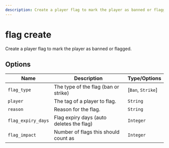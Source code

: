 ```yaml
---
description: Create a player flag to mark the player as banned or flagged.
---
```


# flag create

Create a player flag to mark the player as banned or flagged.

## Options

| Name | Description | Type/Options |
|------|-------------|--------------|
| `flag_type` | The type of the flag (ban or strike) | [`Ban`, `Strike`] |
| `player` | The tag of a player to flag. | `String` |
| `reason` | Reason for the flag. | `String` |
| `flag_expiry_days` | Flag expiry days (auto deletes the flag) | `Integer` |
| `flag_impact` | Number of flags this should count as | `Integer` |

